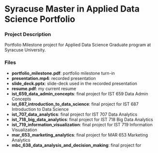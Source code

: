 # Syracuse Master in Applied Data Science Portfolio

### Project Description

Portfolio Milestone project for Applied Data Science Graduate program at Syracuse University.

### Files

- __portfolio_milestone.pdf__: portfolio milestone turn-in
- __presentation.mp4__: recorded presentation
- __slide_deck.pptx__: slide-deck used in the recorded presentation
- __resume.pdf__: my current resume
- __ist_659_data_admin_concepts__: final project for IST 659 Data Admin Concepts
- __ist_687_introduction_to_data_science__: final project for IST 687 Introduction to Data Science
- __ist_707_data_analytics__: final project for IST 707 Data Analytics
- __ist_718_big_data_analytics__: final project for IST 718 Big Data Analytics
- __ist_719_information_visualization__: final project for IST 719 Information Visualization
- __mar_653_marketing_analytics__: final project for MAR 653 Marketing Analytics
- __mbc_638_data_analysis_and_decision_making__: final project for 

